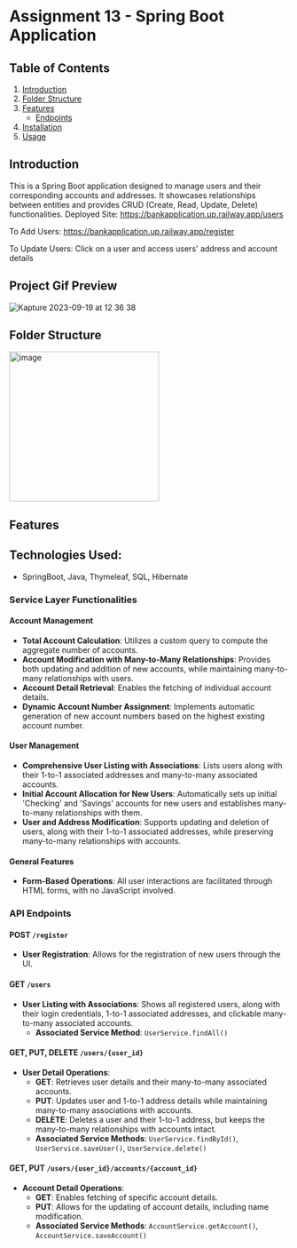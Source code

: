 # Assignment 13 - Spring Boot Application

## Table of Contents

1. [Introduction](#introduction)
2. [Folder Structure](#folder-structure)
3. [Features](#features)
   - [Endpoints](#endpoints)
4. [Installation](#installation)
5. [Usage](#usage)

## Introduction

This is a Spring Boot application designed to manage users and their corresponding accounts and addresses. It showcases relationships between entities and provides CRUD (Create, Read, Update, Delete) functionalities.
Deployed Site: https://bankapplication.up.railway.app/users

   To Add Users: https://bankapplication.up.railway.app/register
   
   To Update Users: Click on a user and access users' address and account details

## Project Gif Preview
![Kapture 2023-09-19 at 12 36 38](https://github.com/OSUMed/srikanth-assignment13/assets/62990411/f4c837b5-557c-4182-b0ab-c6a61c70ffa1)

## Folder Structure

<img width="270" alt="image" src="https://github.com/OSUMed/srikanth-assignment13/assets/62990411/0389a57f-a03e-41dc-891a-aac0184678e4">

## Features

## Technologies Used:
- SpringBoot, Java, Thymeleaf, SQL, Hibernate

### Service Layer Functionalities

#### Account Management
- **Total Account Calculation**: Utilizes a custom query to compute the aggregate number of accounts.
- **Account Modification with Many-to-Many Relationships**: Provides both updating and addition of new accounts, while maintaining many-to-many relationships with users.
- **Account Detail Retrieval**: Enables the fetching of individual account details.
- **Dynamic Account Number Assignment**: Implements automatic generation of new account numbers based on the highest existing account number.

#### User Management
- **Comprehensive User Listing with Associations**: Lists users along with their 1-to-1 associated addresses and many-to-many associated accounts.
- **Initial Account Allocation for New Users**: Automatically sets up initial 'Checking' and 'Savings' accounts for new users and establishes many-to-many relationships with them.
- **User and Address Modification**: Supports updating and deletion of users, along with their 1-to-1 associated addresses, while preserving many-to-many relationships with accounts.

#### General Features
- **Form-Based Operations**: All user interactions are facilitated through HTML forms, with no JavaScript involved.

### API Endpoints

#### POST `/register`
- **User Registration**: Allows for the registration of new users through the UI.
  
#### GET `/users`
- **User Listing with Associations**: Shows all registered users, along with their login credentials, 1-to-1 associated addresses, and clickable many-to-many associated accounts.
  - **Associated Service Method**: `UserService.findAll()`

#### GET, PUT, DELETE `/users/{user_id}`
- **User Detail Operations**: 
  - **GET**: Retrieves user details and their many-to-many associated accounts.
  - **PUT**: Updates user and 1-to-1 address details while maintaining many-to-many associations with accounts.
  - **DELETE**: Deletes a user and their 1-to-1 address, but keeps the many-to-many relationships with accounts intact.
  - **Associated Service Methods**: `UserService.findById()`, `UserService.saveUser()`, `UserService.delete()`
  
#### GET, PUT `/users/{user_id}/accounts/{account_id}`
- **Account Detail Operations**: 
  - **GET**: Enables fetching of specific account details.
  - **PUT**: Allows for the updating of account details, including name modification.
  - **Associated Service Methods**: `AccountService.getAccount()`, `AccountService.saveAccount()`


